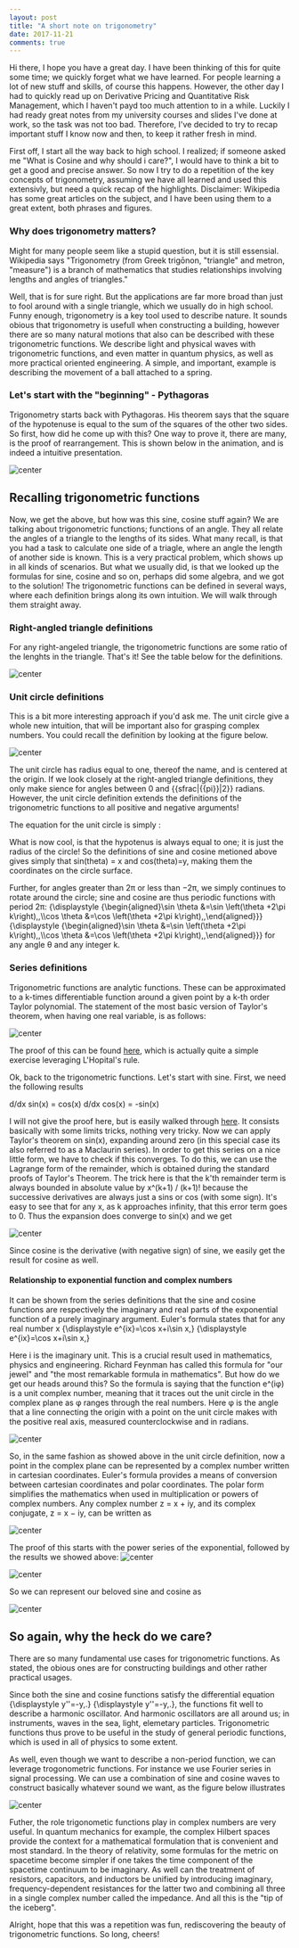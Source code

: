 ```yaml
---
layout: post
title: "A short note on trigonometry"
date: 2017-11-21
comments: true
---
```


Hi there, I hope you have a great day. I have been thinking of this for quite some time; we quickly forget what we have learned. For people learning a lot of new stuff and skills, of course this happens. However, the other day I had to quickly read up on Derivative Pricing and Quantitative Risk Management, which I haven't payd too much attention to in a while. Luckily I had ready great notes from my university courses and slides I've done at work, so the task was not too bad. Therefore, I've decided to try to recap important stuff I know now and then, to keep it rather fresh in mind.

First off, I start all the way back to high school. I realized; if someone asked me "What is Cosine and why should i care?", I would have to think a bit to get a good and precise answer. So now I try to do a repetition of the key concepts of trigonometry, assuming we have all learned and used this extensivly, but need a quick recap of the highlights. Disclaimer: Wikipedia has some great articles on the subject, and I have been using them to a great extent, both phrases and figures.  

### Why does trigonometry matters?
Might for many people seem like a stupid question, but it is still essensial. Wikipedia says "Trigonometry (from Greek trigōnon, "triangle" and metron, "measure") is a branch of mathematics that studies relationships involving lengths and angles of triangles."

Well, that is for sure right. But the applications are far more broad than just to fool around with a single triangle, which we usually do in high school. Funny enough, trigonometry is a key tool used to describe nature. It sounds obious that trigonometry is usefull when constructing a building, however there are so many natural motions that also can be described with these trigonometric functions. We describe light and physical waves with trigonometric functions, and even matter in quantum physics, as well as more practical oriented engineering. A simple, and important, example is describing the movement of a ball attached to a spring.

### Let's start with the "beginning" - Pythagoras
Trigonometry starts back with Pythagoras. His theorem says that the square of the hypotenuse is equal to the sum of the squares of the other two sides. So first, how did he come up with this? One way to prove it, there are many, is the proof of rearrangement. This is shown below in the animation, and is indeed a intuitive presentation. 

![center](/figs/trigonometry/Pythagoras-proof-anim.svg)

## Recalling trigonometric functions 
Now, we get the above, but how was this sine, cosine stuff again? We are talking about trigonometric functions; functions of an angle. They all relate the angles of a triangle to the lengths of its sides. What many recall, is that you had a task to calculate one side of a triagle, where an angle the length of another side is known. This is a very practical problem, which shows up in all kinds of scenarios. But what we usually did, is that we looked up the formulas for sine, cosine and so on, perhaps did some algebra, and we got to the solution! The trigonometric functions can be defined in several ways, where each definition brings along its own intuition. We will walk through them straight away.

### Right-angled triangle definitions
For any right-angeled triangle, the trigonometric functions are some ratio of the lenghts in the triangle. That's it! See the table below for the definitions.

![center](/figs/trigonometry/trigonometric_functions.png)



### Unit circle definitions
This is a bit more interesting approach if you'd ask me. The unit circle give a whole new intuition, that will be important also for grasping complex numbers. You could recall the definition by looking at the figure below.

![center](/figs/trigonometry/418px-Sinus_und_Kosinus_am_Einheitskreis_1.svg.png)

The unit circle has radius equal to one, thereof the name, and is centered at the origin. If we look closely at the right-angled triangle definitions, they only make sience for angles between 0 and {{sfrac|{{pi}}|2}} radians. However, the unit circle definition extends the definitions of the trigonometric functions to all positive and negative arguments! 

The equation for the unit circle is simply
: <math>x^2 + y^2 = 1.</math>

What is now cool, is that the hypotenus is always equal to one; it is just the radius of the circle! So the definitions of sine and cosine metioned above gives simply that sin(theta) = x and cos(theta)=y, making them the coordinates on the circle surface.

Further, for angles greater than 2π or less than −2π, we simply continues to rotate around the circle; sine and cosine are thus periodic functions with period 2π:
{\displaystyle {\begin{aligned}\sin \theta &=\sin \left(\theta +2\pi k\right)\,,\\\cos \theta &=\cos \left(\theta +2\pi k\right)\,,\end{aligned}}} {\displaystyle {\begin{aligned}\sin \theta &=\sin \left(\theta +2\pi k\right)\,,\\\cos \theta &=\cos \left(\theta +2\pi k\right)\,,\end{aligned}}}
for any angle θ and any integer k. 

### Series definitions
Trigonometric functions are analytic functions. These can be approximated to a k-times differentiable function around a given point by a k-th order Taylor polynomial. The statement of the most basic version of Taylor's theorem, when having one real variable, is as follows:

![center](/figs/trigonometry/taylors_theorem.png)

The proof of this can be found [here](https://en.wikipedia.org/wiki/Taylor%27s_theorem#Proof_for_Taylor.27s_theorem_in_one_real_variable), which is actually quite a simple exercise leveraging L'Hopital's rule.

Ok, back to the trigonometric functions. Let's start with sine. First, we need the following results

d/dx sin(x) = cos(x)
d/dx cos(x) = -sin(x)

I will not give the proof here, but is easily walked through [here](https://www.khanacademy.org/math/ap-calculus-ab/ab-derivative-rules/ab-diff-sin-cos/a/proving-the-derivatives-of-sinx-and-cosx). It consists basically with some limits tricks, nothing very tricky.
Now we can apply Taylor's theorem on sin(x), expanding around zero (in this special case its also referred to as a Maclaurin series).
In order to get this series on a nice little form, we have to check if this converges. To do this, we can use the Lagrange form of the remainder, which is obtained during the standard proofs of Taylor's Theorem. The trick here is that the k'th remainder term is always bounded in absolute value by x^(k+1) / (k+1)!  because the successive derivatives are always just a sins or cos (with some sign). It's easy to see that for any x, as k approaches infinity, that this error term goes to 0. Thus the expansion does converge to sin⁡(x) and we get 

![center](/figs/trigonometry/taylor_sine.png)


Since cosine is the derivative (with negative sign) of sine, we easily get the result for cosine as well. 




#### Relationship to exponential function and complex numbers
It can be shown from the series definitions that the sine and cosine functions are respectively the imaginary and real parts of the exponential function of a purely imaginary argument. Euler's formula states that for any real number x
{\displaystyle e^{ix}=\cos x+i\sin x,} {\displaystyle e^{ix}=\cos x+i\sin x,}

Here i is the imaginary unit. This is a crucial result used in mathematics, physics and engineering. Richard Feynman has called this formula for "our jewel" and "the most remarkable formula in mathematics". But how do we get our heads around this? So the formula is saying that the function e^(iφ) is a unit complex number, meaning that it traces out the unit circle in the complex plane as φ ranges through the real numbers. Here φ is the angle that a line connecting the origin with a point on the unit circle makes with the positive real axis, measured counterclockwise and in radians.

![center](/figs/trigonometry/512px-Euler's_formula.svg.png)

So, in the same fashion as showed above in the unit circle definition, now a point in the complex plane can be represented by a complex number written in cartesian coordinates. Euler's formula provides a means of conversion between cartesian coordinates and polar coordinates. The polar form simplifies the mathematics when used in multiplication or powers of complex numbers. Any complex number z = x + iy, and its complex conjugate, z = x − iy, can be written as

![center](/figs/trigonometry/euler_4.png)


The proof of this starts with the power series of the exponential, followed by the results we showed above:
![center](/figs/trigonometry/euler_formula_step1.png)

![center](/figs/trigonometry/eulers_formula_step2.png)

So we can represent our beloved sine and cosine as

![center](/figs/trigonometry/eulers_formula_3.png)


## So again, why the heck do we care? 
There are so many fundamental use cases for trigonometric functions. As stated, the obious ones are for constructing buildings and other rather practical usages.

Since both the sine and cosine functions satisfy the differential equation {\displaystyle y''=-y\,.} {\displaystyle y''=-y\,.}, the functions fit well to describe a harmonic oscillator. And harmonic oscillators are all around us; in instruments, waves in the sea, light, elemetary particles. Trigonometric functions thus prove to be useful in the study of general periodic functions, which is used in all of physics to some extent.

As well, even though we want to describe a non-period function, we can leverage trogonometric functions. For instance we use Fourier series in signal processing. We can use a combination of sine and cosine waves to construct basically whatever sound we want, as the figure below illustrates

![center](/figs/trigonometry/Sawtooth_Fourier_Animation.gif)

Futher, the role trigonometic functions play in complex numbers are very useful. In quantum mechanics for example, the complex Hilbert spaces provide the context for a mathematical formulation that is convenient and most standard. In the theory of relativity, some formulas for the metric on spacetime become simpler if one takes the time component of the spacetime continuum to be imaginary. As well can the treatment of resistors, capacitors, and inductors be unified by introducing imaginary, frequency-dependent resistances for the latter two and combining all three in a single complex number called the impedance. And all this is the "tip of the iceberg".


Alright, hope that this was a repetition was fun, rediscovering the beauty of trigonometric functions. So long, cheers!


